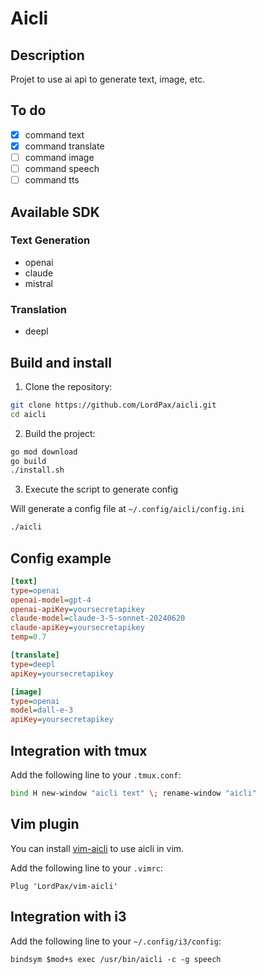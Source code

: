 # Aicli

## Description

Projet to use ai api to generate text, image, etc.

## To do

- [x] command text
- [x] command translate
- [ ] command image
- [ ] command speech
- [ ] command tts

## Available SDK

### Text Generation

- openai
- claude
- mistral

### Translation

- deepl

## Build and install

1. Clone the repository:

```bash
git clone https://github.com/LordPax/aicli.git
cd aicli
```

2. Build the project:

```bash
go mod download
go build
./install.sh
```

3. Execute the script to generate config

Will generate a config file at `~/.config/aicli/config.ini`

```bash
./aicli
```

## Config example

```ini
[text]
type=openai
openai-model=gpt-4
openai-apiKey=yoursecretapikey
claude-model=claude-3-5-sonnet-20240620
claude-apiKey=yoursecretapikey
temp=0.7

[translate]
type=deepl
apiKey=yoursecretapikey

[image]
type=openai
model=dall-e-3
apiKey=yoursecretapikey
```

## Integration with tmux

Add the following line to your `.tmux.conf`:

```bash
bind H new-window "aicli text" \; rename-window "aicli"
```

## Vim plugin

You can install [vim-aicli](https://github.com/LordPax/vim-aicli) to use aicli in vim.

Add the following line to your `.vimrc`:

```vim
Plug 'LordPax/vim-aicli'
```

## Integration with i3

Add the following line to your `~/.config/i3/config`:

```
bindsym $mod+s exec /usr/bin/aicli -c -g speech
```
